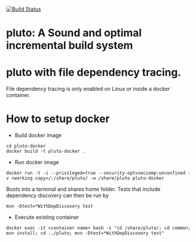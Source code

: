 [![Build Status](https://travis-ci.org/pluto-build/pluto.svg?branch=master)](https://travis-ci.org/pluto-build/pluto)

# pluto: A Sound and optimal incremental build system


# pluto with file dependency tracing.
File dependency tracing is only enabled on Linux or inside a docker container.


# How to setup docker
* Build docker image
```
cd pluto-docker
docker build -t pluto-docker .
```

* Run docker image

```
docker run -t -i --privileged=true --security-opt=seccomp:unconfined -v <working copy>/:/share/pluto/ -w /share/pluto pluto-docker
```

Boots into a terminal and shares home folder.
Tests that include dependency discovery can then be run by

```
mvn -Dtest=*WithDepDiscovery test
```

* Execute existing container
```
docker exec -it <container name> bash -c "cd /share/pluto/; cd common; mvn install; cd ../pluto; mvn -Dtest=*WithDepDiscovery test"
```
